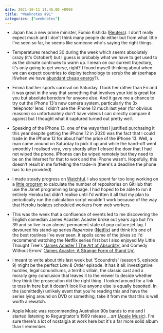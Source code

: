```yaml
---
date: 2021-10-11 11:45:00 +0900
title: "Weeknotes #91"
categories: ["weeknotes"]
---
```


- Japan has a new prime minister, Fumio Kishida ([Reuters](https://www.reuters.com/world/asia-pacific/fumio-kishida-officially-elected-japans-100th-prime-minister-2021-10-04/)). I don't really expect much and I don't think many people do either but from what little I've seen so far, he seems like someone who's saying the right things.

- Temperatures reached 30 during the week which seems absolutely crazy (it's October!) but I guess is probably what we have to get used to as the climate continues to warm up. I mean on our current trajectory, it's only going to get worse, right? I found myself thinking about when we can expect countries to deploy technology to scrub the air (perhaps if/when we have [abundant cheap energy](https://www.slowboring.com/p/energy-abundance)?).

- Emma had her sports carnival on Saturday. I took her rather than Eri and it was great in the way that something that involves your kid is great for you but absolute boredom for anyone else. And it gave me a chance to try out the iPhone 13's new camera system, particularly the 3x 'telephoto' lens. I didn't use the iPhone 12 much last year (for obvious reasons) so unfortunately don't have videos I can directly compare it against but I thought what it captured turned out pretty well.

- Speaking of the iPhone 13, one of the ways that I justified purchasing it this year despite getting the iPhone 12 in 2020 was the fact that I could trade in the iPhone 12 for about half the price of the iPhone 13. Well, a man came around on Saturday to pick it up and while the hand-off went smoothly I realised very, very shortly after I closed the door that I had not wiped the phone. iPhones can be wiped remotely but they need to be on the Internet for that to work and the iPhone wasn't. Hopefully, this doesn't result in me forfeiting the trade-in (there's a deadline the phone has to be provided).

- I made steady progress on [Watchful](https://github.com/pyrmont/watchful). I also spent far too long working on a [little program](https://github.com/pyrmont/is-janet-popular) to calculate the number of repositories on GitHub that use the Janet programming language. I had hoped to be able to run it entirely Heroku but didn't realise until I'd written it all that my plan to periodically run the calculation script wouldn't work because of the way that Heroku isolates scheduled workers from web workers.

- This was the week that a confluence of events led to me discovering the English comedian James Acaster. Acaster broke out years ago but I'm 39 and so live in an almost permanent state of pop culture jet lag. I devoured his stand-up series *Repertoire* ([Netflix](https://www.netflix.com/title/80213803)) and think it's one of the best routines I've ever seen. It spoils some of the jokes so I'd recommend watching the Netflix series first but I also enjoyed My Little Thought Tree's ['James Acaster | The Art of Absurdity'](https://www.youtube.com/watch?v=iM3jaJzNJGs) and Comedy Without Errors' ['James Acaster: A Strange Form of Stand Up'](https://www.youtube.com/watch?v=GP3Gr-ZV0Tw).

- I meant to write about this last week but 'Scoundrels' (season 5, episode 9) might be the perfect _Law & Order_ episode. It has it all: investigative hurdles, legal conundrums, a terrific villain, the classic cast and a morally grey conclusion that leaves it to the viewer to decide whether they think the prosecution did the right thing. I looked around for a link to toss in here but it doesn't look like anyone else is equally besotted. In the (admittedly) unlikely event that you're reading this and have the series lying around on DVD or something, take it from me that this is well worth a rewatch.

- Apple Music was recommending Australian 90s bands to me and I started listening to Regurgitator's 1999 release _...art_ ([Apple Music](https://music.apple.com/us/album/art/321000296)). I'm sure there's a lot of nostalgia at work here but it's a far more solid album than I remember.
